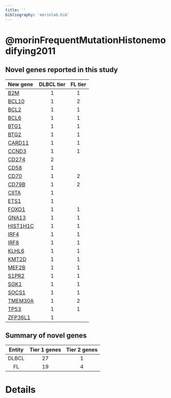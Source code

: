 ```yaml
---
title: ''
bibliography: 'morinlab.bib'
---
```


# @morinFrequentMutationHistonemodifying2011
## Novel genes reported in this study

|New gene|DLBCL tier|FL tier|
|:-|:-:|:-:|
|[B2M](B2M)|1 |1 |
|[BCL10](BCL10)|1 |2 |
|[BCL2](BCL2)|1 |1 |
|[BCL6](BCL6)|1 |1 |
|[BTG1](BTG1)|1 |1 |
|[BTG2](BTG2)|1 |1 |
|[CARD11](CARD11)|1 |1 |
|[CCND3](CCND3)|1 |1 |
|[CD274](CD274)|2 | |
|[CD58](CD58)|1 | |
|[CD70](CD70)|1 |2 |
|[CD79B](CD79B)|1 |2 |
|[CIITA](CIITA)|1 | |
|[ETS1](ETS1)|1 | |
|[FOXO1](FOXO1)|1 |1 |
|[GNA13](GNA13)|1 |1 |
|[HIST1H1C](HIST1H1C)|1 |1 |
|[IRF4](IRF4)|1 |1 |
|[IRF8](IRF8)|1 |1 |
|[KLHL6](KLHL6)|1 |1 |
|[KMT2D](KMT2D)|1 |1 |
|[MEF2B](MEF2B)|1 |1 |
|[S1PR2](S1PR2)|1 |1 |
|[SGK1](SGK1)|1 |1 |
|[SOCS1](SOCS1)|1 |1 |
|[TMEM30A](TMEM30A)|1 |2 |
|[TP53](TP53)|1 |1 |
|[ZFP36L1](ZFP36L1)|1 | |

## Summary of novel genes

|Entity| Tier 1 genes| Tier 2 genes|
|:-:|:-:|:-:|
|DLBCL|27|1|
|FL|19|4|

# Details


